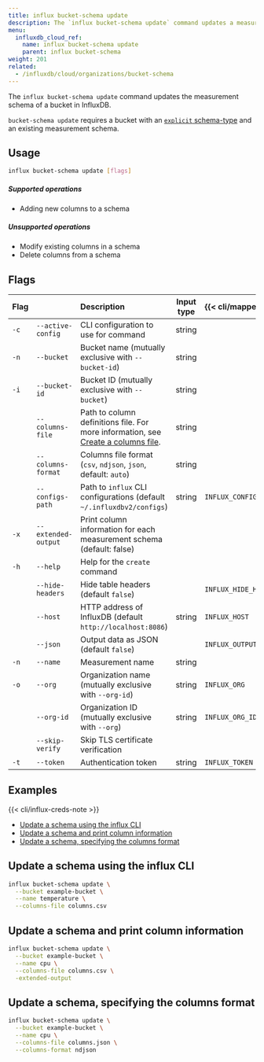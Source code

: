 ```yaml
---
title: influx bucket-schema update
description: The `influx bucket-schema update` command updates a measurement schema for an InfluxDB bucket.
menu:
  influxdb_cloud_ref:
    name: influx bucket-schema update
    parent: influx bucket-schema
weight: 201
related:
  - /influxdb/cloud/organizations/bucket-schema
---
```


The `influx bucket-schema update` command updates the measurement schema of a
bucket in InfluxDB.

`bucket-schema update` requires a bucket with an [`explicit` schema-type](/influxdb/v2.0/reference/cli/influx/bucket/create/#create-a-bucket-with-custom-bucket-schema)
and an existing measurement schema.

## Usage

```sh
influx bucket-schema update [flags]
```

##### Supported operations
- Adding new columns to a schema

##### Unsupported operations
- Modify existing columns in a schema
- Delete columns from a schema

## Flags

| Flag |                     | Description                                                           | Input type | {{< cli/mapped >}}    |
| :--- | :------------------ | :-------------------------------------------------------------------- | :--------: | :-------------------- |
| `-c` | `--active-config`   | CLI configuration to use for command                                  |   string   |                       |
| `-n` | `--bucket`          | Bucket name (mutually exclusive with `--bucket-id`)                   |   string   |                       |
| `-i` | `--bucket-id`       | Bucket ID (mutually exclusive with `--bucket`)                        |   string   |                       |
|      | `--columns-file`    | Path to column definitions file. For more information, see [Create a columns file](/influxdb/cloud/reference/cli/influx/bucket-schema/create/#create-a-columns-file).                                                        |   string   |                       |
|      | `--columns-format`  | Columns file format (`csv`, `ndjson`, `json`, default: `auto`)        |   string   |                       |
|      | `--configs-path`    | Path to `influx` CLI configurations (default `~/.influxdbv2/configs`) |   string   | `INFLUX_CONFIGS_PATH` |
| `-x` | `--extended-output` | Print column information for each measurement schema (default: false)        |            |                       |
| `-h` | `--help`            | Help for the `create` command                                         |            |                       |
|      | `--hide-headers`    | Hide table headers (default `false`)                                  |            | `INFLUX_HIDE_HEADERS` |
|      | `--host`            | HTTP address of InfluxDB (default `http://localhost:8086`)            |   string   | `INFLUX_HOST`         |
|      | `--json`            | Output data as JSON (default `false`)                                 |            | `INFLUX_OUTPUT_JSON`  |
| `-n` | `--name`            | Measurement name                                                      |   string   |                       |
| `-o` | `--org`             | Organization name (mutually exclusive with `--org-id`)                |   string   | `INFLUX_ORG`          |
|      | `--org-id`          | Organization ID (mutually exclusive with `--org`)                     |   string   | `INFLUX_ORG_ID`       |
|      | `--skip-verify`     | Skip TLS certificate verification                                     |            |                       |
| `-t` | `--token`           | Authentication token                                                  |   string   | `INFLUX_TOKEN`        |

## Examples

{{< cli/influx-creds-note >}}

- [Update a schema using the influx CLI](#update-a-schema-using-the-influx-cli)
- [Update a schema and print column information](#update-a-schema-and-print-column-information)
- [Update a schema, specifying the columns format](#update-a-schema-specifying-the-columns-format)

## Update a schema using the influx CLI

```sh
influx bucket-schema update \
  --bucket example-bucket \
  --name temperature \
  --columns-file columns.csv
```

## Update a schema and print column information
```sh
influx bucket-schema update \
  --bucket example-bucket \
  --name cpu \
  --columns-file columns.csv \
  -extended-output
```

## Update a schema, specifying the columns format
```sh
influx bucket-schema update \
  --bucket example-bucket \
  --name cpu \
  --columns-file columns.json \
  --columns-format ndjson
```
